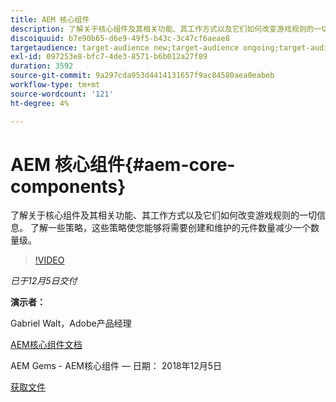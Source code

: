 ```yaml
---
title: AEM 核心组件
description: 了解关于核心组件及其相关功能、其工作方式以及它们如何改变游戏规则的一切信息。 了解一些策略，这些策略使您能够将需要创建和维护的元件数量减少一个数量级。
discoiquuid: b7e90b65-d6e9-49f5-b43c-3c47cf6aeae8
targetaudience: target-audience new;target-audience ongoing;target-audience upgrader
exl-id: 097253e8-bfc7-4de3-8571-b6b012a27f89
duration: 3592
source-git-commit: 9a297cda953d4414131657f9ac84580aea0eabeb
workflow-type: tm+mt
source-wordcount: '121'
ht-degree: 4%

---
```


# AEM 核心组件{#aem-core-components}

了解关于核心组件及其相关功能、其工作方式以及它们如何改变游戏规则的一切信息。 了解一些策略，这些策略使您能够将需要创建和维护的元件数量减少一个数量级。

>[!VIDEO](https://video.tv.adobe.com/v/25674/)

*已于12月5日交付*

**演示者：**

Gabriel Walt，Adobe产品经理

[AEM核心组件文档](https://helpx.adobe.com/experience-manager/core-components/user-guide.html)

AEM Gems - AEM核心组件 — 日期： 2018年12月5日

[获取文件](assets/aem-gems-aem-sitescorecomponents-12052018.pdf)
